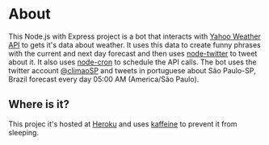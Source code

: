 # About
This Node.js with Express project is a bot that interacts with [Yahoo Weather API](https://developer.yahoo.com/weather/) to gets it's data about weather. It uses this data to create funny phrases with the current and next day forecast and then uses [node-twitter](https://github.com/desmondmorris/node-twitter) to tweet about it. It also uses [node-cron](https://github.com/kelektiv/node-cron) to schedule the API calls. The bot uses the twitter account [@climaoSP](https://twitter.com/climaoSP) and tweets in portuguese about São Paulo-SP, Brazil forecast every day 05:00 AM (America/São Paulo).

##  Where is it?
This projec it's hosted at [Heroku](https://www.heroku.com/) and uses [kaffeine](http://kaffeine.herokuapp.com/) to prevent it from sleeping.